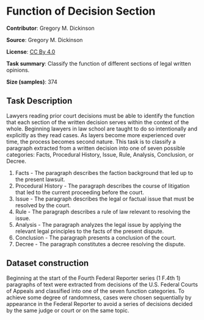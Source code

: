 # Function of Decision Section

**Contributor**: Gregory M. Dickinson

**Source**: Gregory M. Dickinson

**License**: [CC By 4.0](https://creativecommons.org/licenses/by/4.0/)

**Task summary**: Classify the function of different sections of legal written opinions.

**Size (samples)**: 374

## Task Description

Lawyers reading prior court decisions must be able to identify the function that each section of the written decision serves within the context of the whole. Beginning lawyers in law school are taught to do so intentionally and explicitly as they read cases. As layers become more experienced over time, the process becomes second nature. This task is to classify a paragraph extracted from a written decision into one of seven possible categories: Facts, Procedural History, Issue, Rule, Analysis, Conclusion, or Decree.

1. Facts - The paragraph describes the faction background that led up to the present lawsuit.
2. Procedural History - The paragraph describes the course of litigation that led to the current proceeding before the court.
3. Issue - The paragraph describes the legal or factual issue that must be resolved by the court.
4. Rule - The paragraph describes a rule of law relevant to resolving the issue.
5. Analysis - The paragraph analyzes the legal issue by applying the relevant legal principles to the facts of the present dispute.
6. Conclusion - The paragraph presents a conclusion of the court.
7. Decree - The paragraph constitutes a decree resolving the dispute.

## Dataset construction

Beginning at the start of the Fourth Federal Reporter series (1 F.4th 1) paragraphs of text were extracted from decisions of the U.S. Federal Courts of Appeals and classified into one of the seven function categories. To achieve some degree of randomness, cases were chosen sequentially by appearance in the Federal Reporter to avoid a series of decisions decided by the same judge or court or on the same topic.